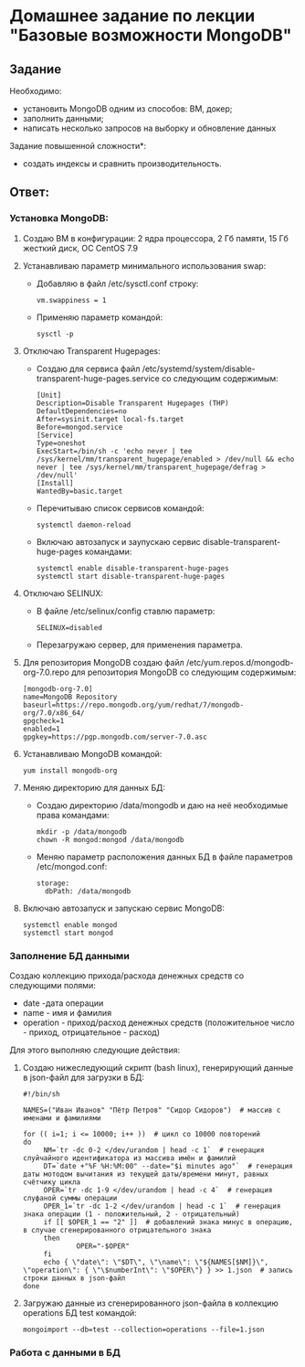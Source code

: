 # Домашнее задание по лекции "Базовые возможности MongoDB"

## Задание

Необходимо:
- установить MongoDB одним из способов: ВМ, докер;
- заполнить данными;
- написать несколько запросов на выборку и обновление данных

Задание повышенной сложности*:
- создать индексы и сравнить производительность.

## Ответ:

### Установка MongoDB:

1. Создаю ВМ в конфигурации: 2 ядра процессора, 2 Гб памяти, 15 Гб жесткий диск, ОС CentOS 7.9

2. Устанавливаю параметр минимального использования swap:
   * Добавляю в файл /etc/sysctl.conf строку:
      ```
      vm.swappiness = 1
      ```
   * Применяю параметр командой:
     ```
     sysctl -p
     ```

3. Отключаю Transparent Hugepages:
   * Создаю для сервиса файл /etc/systemd/system/disable-transparent-huge-pages.service со следующим содержимым:
      ```
      [Unit]
      Description=Disable Transparent Hugepages (THP)
      DefaultDependencies=no
      After=sysinit.target local-fs.target
      Before=mongod.service
      [Service]
      Type=oneshot
      ExecStart=/bin/sh -c 'echo never | tee /sys/kernel/mm/transparent_hugepage/enabled > /dev/null && echo never | tee /sys/kernel/mm/transparent_hugepage/defrag > /dev/null'
      [Install]
      WantedBy=basic.target
      ```
   * Перечитываю список сервисов командой:
     ```
     systemctl daemon-reload
     ```
   * Включаю автозапуск и заупускаю сервис disable-transparent-huge-pages командами:
     ```
     systemctl enable disable-transparent-huge-pages
     systemctl start disable-transparent-huge-pages
     ```

4. Отключаю SELINUX:
   * В файле /etc/selinux/config ставлю параметр:
     ```
     SELINUX=disabled
     ```
   * Перезагружаю сервер, для применения параметра.

5. Для репозитория MongoDB создаю файл /etc/yum.repos.d/mongodb-org-7.0.repo для репозитория MongoDB со следующим содержимым:
   ```
   [mongodb-org-7.0]
   name=MongoDB Repository
   baseurl=https://repo.mongodb.org/yum/redhat/7/mongodb-org/7.0/x86_64/
   gpgcheck=1
   enabled=1
   gpgkey=https://pgp.mongodb.com/server-7.0.asc
   ```

6. Устанавливаю MongoDB командой:
   ```
   yum install mongodb-org
   ```

7. Меняю директорию для данных БД:
   * Создаю директорию /data/mongodb и даю на неё необходимые права командами:
     ```
     mkdir -p /data/mongodb
     chown -R mongod:mongod /data/mongodb
     ```
   * Меняю параметр расположения данных БД в файле параметров /etc/mongod.conf:
     ```
     storage:
       dbPath: /data/mongodb
     ```

10. Включаю автозапуск и запускаю сервис MongoDB:
    ```
    systemctl enable mongod
    systemctl start mongod
    ```

### Заполнение БД данными

Создаю коллекцию прихода/расхода денежных средств со следующими полями:
* date -дата операции
* name - имя и фамилия
* operation - приход/расход денежных средств (положительное число - приход, отрицательное - расход)

Для этого выполняю следующие действия:
1. Создаю нижеследующий скрипт (bash linux), генерирующий данные в json-файл для загрузки в БД:
   ```
   #!/bin/sh

   NAMES=("Иван Иванов" "Пётр Петров" "Сидор Сидоров")  # массив с именами и фамилиями

   for (( i=1; i <= 10000; i++ ))  # цикл со 10000 повторений
   do
        NM=`tr -dc 0-2 </dev/urandom | head -c 1`  # генерация слуйчайного идентификатора из массива имён и фамилий
        DT=`date +"%F %H:%M:00" --date="$i minutes ago"`  # генерация даты мотодом вычитания из текущей даты/времени минут, равных счётчику цикла
        OPER=`tr -dc 1-9 </dev/urandom | head -c 4`  # генерация слуфаной суммы операции
        OPER_1=`tr -dc 1-2 </dev/urandom | head -c 1`  # генерация знака операции (1 - положительный, 2 - отрицательный)
        if [[ $OPER_1 == "2" ]]  # добавлений знака минус в операцию, в случае сгенерированного отрицательного знака
        then
                OPER="-$OPER"
        fi
        echo { \"date\": \"$DT\", \"\name\": \"${NAMES[$NM]}\", \"operation\": { \"\$numberInt\": \"$OPER\"} } >> 1.json  # запись строки данных в json-файл
   done
   ```

2. Загружаю данные из сгенерированного json-файла в коллекцию operations БД test командой:
   ```
   mongoimport --db=test --collection=operations --file=1.json
   ```

### Работа с данными в БД
